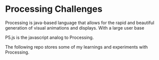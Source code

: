 # Processing Challenges
Processing is java-based language that allows for the rapid and beautiful generation of visual animations and displays.  With a large user base 

P5.js is the javascript analog to Processing. 

The following repo stores some of my learnings and experiments with Processing.  
